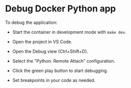 # Debug Docker Python app

To debug the application:


* Start the container in development mode with `make dev`.

* Open the project in VS Code.

* Open the Debug view (Ctrl+Shift+D).

* Select the "Python: Remote Attach" configuration.

* Click the green play button to start debugging.

* Set breakpoints in your code as needed.